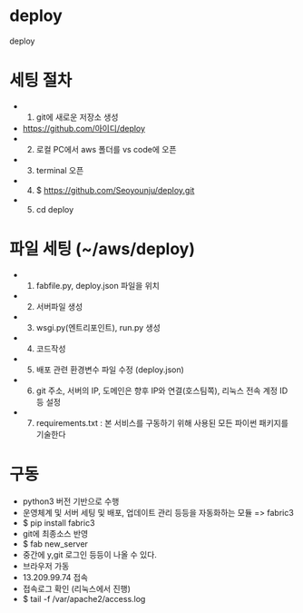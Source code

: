 # deploy
deploy

# 세팅 절차
- 1. git에 새로운 저장소 생성
-   https://github.com/아이디/deploy
- 2. 로컬 PC에서 aws 폴더를 vs code에 오픈
- 3. terminal 오픈
- 4. $ https://github.com/Seoyounju/deploy.git
- 5. cd deploy

# 파일 세팅 (~/aws/deploy)
- 1. fabfile.py, deploy.json 파일을 위치
- 2. 서버파일 생성
- 3. wsgi.py(엔트리포인트), run.py 생성 
- 4. 코드작성
- 5. 배포 관련 환경변수 파일 수정 (deploy.json)
- 6. git 주소, 서버의 IP, 도메인은 향후 IP와 연결(호스팀쪽), 리눅스 전속 계정 ID 등 설정
- 7. requirements.txt : 본 서비스를 구동하기 위해 사용된 모든 파이썬 패키지를 기술한다

# 구동
- python3 버전 기반으로 수행
- 운영체계 및 서버 세팅 및 배포, 업데이트 관리 등등을 자동화하는 모듈 => fabric3 
- $ pip install fabric3
- git에 최종소스 반영
- $ fab new_server
- 중간에 y,git 로그인 등등이 나올 수 있다.
- 브라우저 가동
- 13.209.99.74 접속
- 접속로그 확인 (리눅스에서 진행)
- $ tail -f /var/apache2/access.log